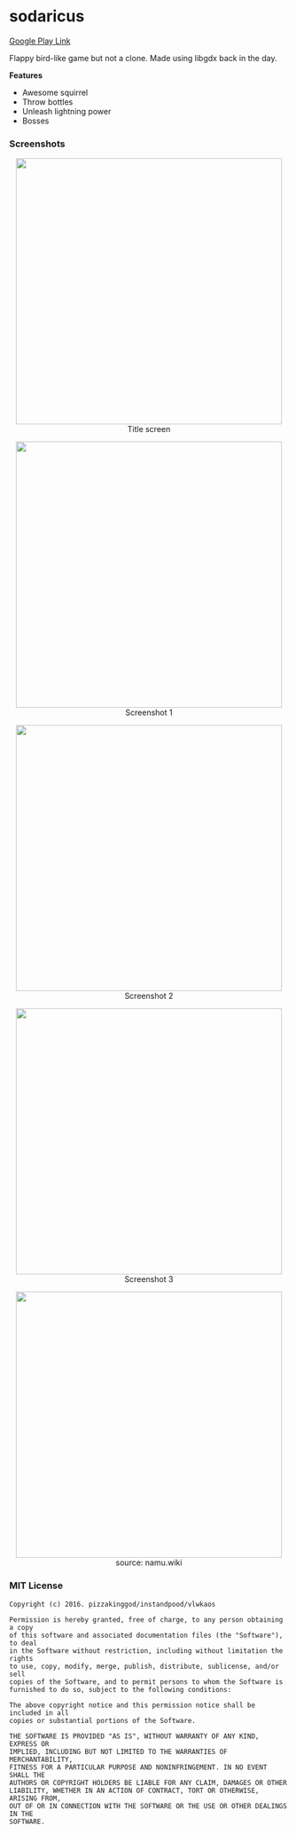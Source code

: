 # sodaricus

[Google Play Link](https://play.google.com/store/apps/details?id=com.lumibottle.game&hl=en&gl=US)

Flappy bird-like game but not a clone. Made using libgdx back in the day.

**Features**
- Awesome squirrel
- Throw bottles
- Unleash lightning power
- Bosses

### Screenshots

<p align="center">
   <img src="https://i.imgur.com/UYif60R.png" width="480px"/>
   <br> Title screen
</p>

<p align="center">
   <img src="https://i.imgur.com/VQ4k3rt.png" width="480px"/>
   <br> Screenshot 1
</p>

<p align="center">
   <img src="https://i.imgur.com/rXoAR4w.png" width="480px"/>
   <br> Screenshot 2
</p>

<p align="center">
   <img src="https://i.imgur.com/9Di0lts.png" width="480px"/>
   <br> Screenshot 3
</p>

<p align="center">
   <img src="https://i.imgur.com/bzhjNhZ.jpg" width="480px"/>
   <br> source: namu.wiki
</p>


### MIT License

    Copyright (c) 2016. pizzakinggod/instandpood/vlwkaos

    Permission is hereby granted, free of charge, to any person obtaining a copy
    of this software and associated documentation files (the "Software"), to deal
    in the Software without restriction, including without limitation the rights
    to use, copy, modify, merge, publish, distribute, sublicense, and/or sell
    copies of the Software, and to permit persons to whom the Software is
    furnished to do so, subject to the following conditions:

    The above copyright notice and this permission notice shall be included in all
    copies or substantial portions of the Software.

    THE SOFTWARE IS PROVIDED "AS IS", WITHOUT WARRANTY OF ANY KIND, EXPRESS OR
    IMPLIED, INCLUDING BUT NOT LIMITED TO THE WARRANTIES OF MERCHANTABILITY,
    FITNESS FOR A PARTICULAR PURPOSE AND NONINFRINGEMENT. IN NO EVENT SHALL THE
    AUTHORS OR COPYRIGHT HOLDERS BE LIABLE FOR ANY CLAIM, DAMAGES OR OTHER
    LIABILITY, WHETHER IN AN ACTION OF CONTRACT, TORT OR OTHERWISE, ARISING FROM,
    OUT OF OR IN CONNECTION WITH THE SOFTWARE OR THE USE OR OTHER DEALINGS IN THE
    SOFTWARE.
